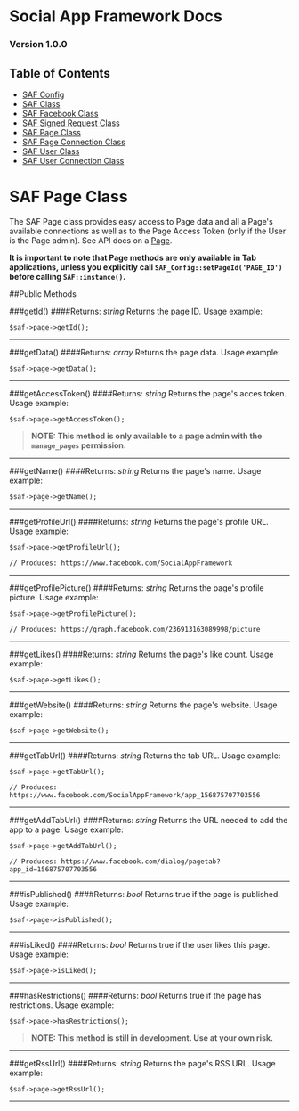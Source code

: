 # Social App Framework Docs
### Version 1.0.0

## Table of Contents

* [SAF Config](saf_config.md)
* [SAF Class](saf.md)
* [SAF Facebook Class](saf_facebook.md)
* [SAF Signed Request Class](saf_signed_request.md)
* [SAF Page Class](saf_page.md)
* [SAF Page Connection Class](saf_page_connection.md)
* [SAF User Class](saf_user.md)
* [SAF User Connection Class](saf_user_connection.md)

# SAF Page Class
The SAF Page class provides easy access to Page data and all a Page's available
connections as well as to the Page Access Token (only if the User is the Page
admin). See API docs on a [Page](https://developers.facebook.com/docs/reference/api/page/).

**It is important to note that Page methods are only available in Tab
applications, unless you explicitly call `SAF_Config::setPageId('PAGE_ID')`
before calling `SAF::instance()`.**

##Public Methods

###getId()
####Returns: _string_
Returns the page ID. Usage example:

    $saf->page->getId();

***

###getData()
####Returns: _array_
Returns the page data. Usage example:

    $saf->page->getData();

***

###getAccessToken()
####Returns: _string_
Returns the page's acces token. Usage example:

    $saf->page->getAccessToken();

>**NOTE: This method is only available to a page admin with the `manage_pages`
permission.**

***

###getName()
####Returns: _string_
Returns the page's name. Usage example:

    $saf->page->getName();

***

###getProfileUrl()
####Returns: _string_
Returns the page's profile URL. Usage example:

    $saf->page->getProfileUrl();

    // Produces: https://www.facebook.com/SocialAppFramework

***

###getProfilePicture()
####Returns: _string_
Returns the page's profile picture. Usage example:

    $saf->page->getProfilePicture();

    // Produces: https://graph.facebook.com/236913163089998/picture

***

###getLikes()
####Returns: _string_
Returns the page's like count. Usage example:

    $saf->page->getLikes();

***

###getWebsite()
####Returns: _string_
Returns the page's website. Usage example:

    $saf->page->getWebsite();

***

###getTabUrl()
####Returns: _string_
Returns the tab URL. Usage example:

    $saf->page->getTabUrl();

    // Produces: https://www.facebook.com/SocialAppFramework/app_156875707703556

***

###getAddTabUrl()
####Returns: _string_
Returns the URL needed to add the app to a page. Usage example:

    $saf->page->getAddTabUrl();

    // Produces: https://www.facebook.com/dialog/pagetab?app_id=156875707703556

***

###isPublished()
####Returns: _bool_
Returns true if the page is published. Usage example:

    $saf->page->isPublished();

***

###isLiked()
####Returns: _bool_
Returns true if the user likes this page. Usage example:

    $saf->page->isLiked();

***

###hasRestrictions()
####Returns: _bool_
Returns true if the page has restrictions. Usage example:

    $saf->page->hasRestrictions();

>**NOTE: This method is still in development. Use at your own risk.**

***

###getRssUrl()
####Returns: _string_
Returns the page's RSS URL. Usage example:

    $saf->page->getRssUrl();

***
